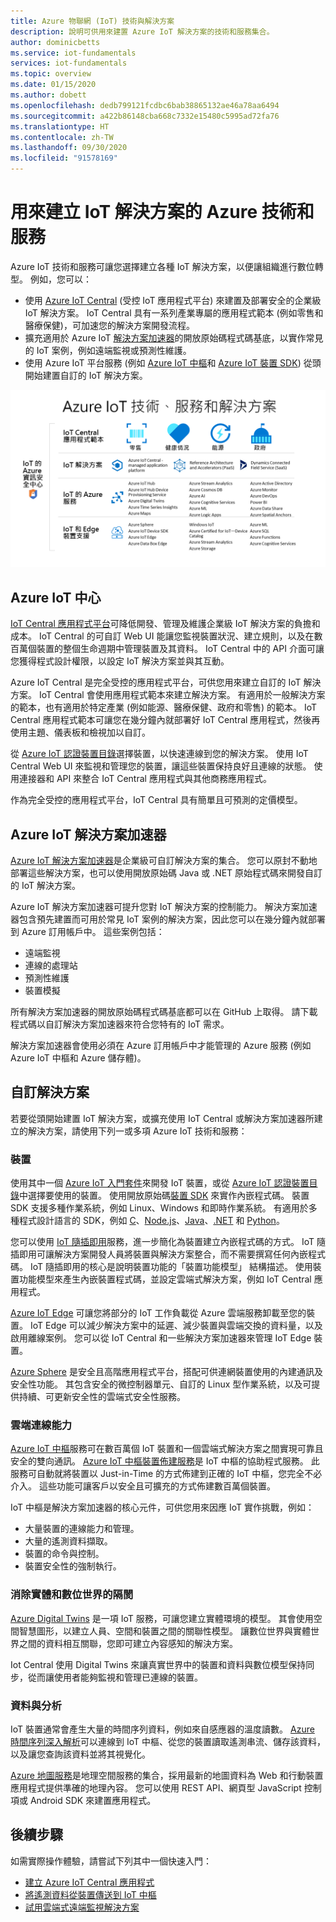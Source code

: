 ```yaml
---
title: Azure 物聯網 (IoT) 技術與解決方案
description: 說明可供用來建置 Azure IoT 解決方案的技術和服務集合。
author: dominicbetts
ms.service: iot-fundamentals
services: iot-fundamentals
ms.topic: overview
ms.date: 01/15/2020
ms.author: dobett
ms.openlocfilehash: dedb799121fcdbc6bab38865132ae46a78aa6494
ms.sourcegitcommit: a422b86148cba668c7332e15480c5995ad72fa76
ms.translationtype: HT
ms.contentlocale: zh-TW
ms.lasthandoff: 09/30/2020
ms.locfileid: "91578169"
---
```

# <a name="azure-technologies-and-services-for-creating-iot-solutions"></a>用來建立 IoT 解決方案的 Azure 技術和服務

Azure IoT 技術和服務可讓您選擇建立各種 IoT 解決方案，以便讓組織進行數位轉型。 例如，您可以：

- 使用 [Azure IoT Central](https://apps.azureiotcentral.com) (受控 IoT 應用程式平台) 來建置及部署安全的企業級 IoT 解決方案。 IoT Central 具有一系列產業專屬的應用程式範本 (例如零售和醫療保健)，可加速您的解決方案開發流程。
- 擴充適用於 Azure IoT [解決方案加速器](https://www.azureiotsolutions.com)的開放原始碼程式碼基底，以實作常見的 IoT 案例，例如遠端監視或預測性維護。
- 使用 Azure IoT 平台服務 (例如 [Azure IoT 中樞](../iot-hub/about-iot-hub.md)和 [Azure IoT 裝置 SDK](../iot-hub/iot-hub-devguide-sdks.md)) 從頭開始建置自訂的 IoT 解決方案。

![Azure IoT 技術、服務和解決方案](./media/iot-services-and-technologies/iot-technologies-services.png)

## <a name="azure-iot-central"></a>Azure IoT 中心

[IoT Central 應用程式平台](https://apps.azureiotcentral.com)可降低開發、管理及維護企業級 IoT 解決方案的負擔和成本。 IoT Central 的可自訂 Web UI 能讓您監視裝置狀況、建立規則，以及在數百萬個裝置的整個生命週期中管理裝置及其資料。 IoT Central 中的 API 介面可讓您獲得程式設計權限，以設定 IoT 解決方案並與其互動。

Azure IoT Central 是完全受控的應用程式平台，可供您用來建立自訂的 IoT 解決方案。 IoT Central 會使用應用程式範本來建立解決方案。 有適用於一般解決方案的範本，也有適用於特定產業 (例如能源、醫療保健、政府和零售) 的範本。 IoT Central 應用程式範本可讓您在幾分鐘內就部署好 IoT Central 應用程式，然後再使用主題、儀表板和檢視加以自訂。

從 [Azure IoT 認證裝置目錄](https://catalog.azureiotsolutions.com)選擇裝置，以快速連線到您的解決方案。 使用 IoT Central Web UI 來監視和管理您的裝置，讓這些裝置保持良好且連線的狀態。 使用連接器和 API 來整合 IoT Central 應用程式與其他商務應用程式。

作為完全受控的應用程式平台，IoT Central 具有簡單且可預測的定價模型。

## <a name="azure-iot-solution-accelerators"></a>Azure IoT 解決方案加速器

[Azure IoT 解決方案加速器](https://www.azureiotsolutions.com)是企業級可自訂解決方案的集合。 您可以原封不動地部署這些解決方案，也可以使用開放原始碼 Java 或 .NET 原始程式碼來開發自訂的 IoT 解決方案。

Azure IoT 解決方案加速器可提升您對 IoT 解決方案的控制能力。 解決方案加速器包含預先建置而可用於常見 IoT 案例的解決方案，因此您可以在幾分鐘內就部署到 Azure 訂用帳戶中。 這些案例包括：

  - 遠端監視
  - 連線的處理站
  - 預測性維護
  - 裝置模擬

所有解決方案加速器的開放原始碼程式碼基底都可以在 GitHub 上取得。 請下載程式碼以自訂解決方案加速器來符合您特有的 IoT 需求。

解決方案加速器會使用必須在 Azure 訂用帳戶中才能管理的 Azure 服務 (例如 Azure IoT 中樞和 Azure 儲存體)。

## <a name="custom-solutions"></a>自訂解決方案

若要從頭開始建置 IoT 解決方案，或擴充使用 IoT Central 或解決方案加速器所建立的解決方案，請使用下列一或多項 Azure IoT 技術和服務：

### <a name="devices"></a>裝置

使用其中一個 [Azure IoT 入門套件](https://catalog.azureiotsolutions.com/kits)來開發 IoT 裝置，或從 [Azure IoT 認證裝置目錄](https://catalog.azureiotsolutions.com)中選擇要使用的裝置。 使用開放原始碼[裝置 SDK](../iot-hub/iot-hub-devguide-sdks.md) 來實作內嵌程式碼。 裝置 SDK 支援多種作業系統，例如 Linux、Windows 和即時作業系統。 有適用於多種程式設計語言的 SDK，例如 [C](https://github.com/Azure/azure-iot-sdk-c)、[Node.js](https://github.com/Azure/azure-iot-sdk-node)、[Java](https://github.com/Azure/azure-iot-sdk-java)、[.NET](https://github.com/Azure/azure-iot-sdk-csharp) 和 [Python](https://github.com/Azure/azure-iot-sdk-python)。

您可以使用 [IoT 隨插即用](../iot-pnp/overview-iot-plug-and-play.md)服務，進一步簡化為裝置建立內嵌程式碼的方式。 IoT 隨插即用可讓解決方案開發人員將裝置與解決方案整合，而不需要撰寫任何內嵌程式碼。 IoT 隨插即用的核心是說明裝置功能的「裝置功能模型」  結構描述。 使用裝置功能模型來產生內嵌裝置程式碼，並設定雲端式解決方案，例如 IoT Central 應用程式。

[Azure IoT Edge](../iot-edge/about-iot-edge.md) 可讓您將部分的 IoT 工作負載從 Azure 雲端服務卸載至您的裝置。 IoT Edge 可以減少解決方案中的延遲、減少裝置與雲端交換的資料量，以及啟用離線案例。 您可以從 IoT Central 和一些解決方案加速器來管理 IoT Edge 裝置。

[Azure Sphere](https://docs.microsoft.com/azure-sphere/product-overview/what-is-azure-sphere) 是安全且高階應用程式平台，搭配可供連網裝置使用的內建通訊及安全性功能。 其包含安全的微控制器單元、自訂的 Linux 型作業系統，以及可提供持續、可更新安全性的雲端式安全性服務。

### <a name="cloud-connectivity"></a>雲端連線能力

[Azure IoT 中樞](../iot-hub/about-iot-hub.md)服務可在數百萬個 IoT 裝置和一個雲端式解決方案之間實現可靠且安全的雙向通訊。 [Azure IoT 中樞裝置佈建服務](../iot-dps/about-iot-dps.md)是 IoT 中樞的協助程式服務。 此服務可自動就將裝置以 Just-in-Time 的方式佈建到正確的 IoT 中樞，您完全不必介入。 這些功能可讓客戶以安全且可擴充的方式佈建數百萬個裝置。

IoT 中樞是解決方案加速器的核心元件，可供您用來因應 IoT 實作挑戰，例如：

* 大量裝置的連線能力和管理。
* 大量的遙測資料擷取。
* 裝置的命令與控制。
* 裝置安全性的強制執行。

### <a name="bridging-the-gap-between-the-physical-and-digital-worlds"></a>消除實體和數位世界的隔閡

[Azure Digital Twins](../digital-twins/about-digital-twins.md) 是一項 IoT 服務，可讓您建立實體環境的模型。 其會使用空間智慧圖形，以建立人員、空間和裝置之間的關聯性模型。 讓數位世界與實體世界之間的資料相互關聯，您即可建立內容感知的解決方案。

Iot Central 使用 Digital Twins 來讓真實世界中的裝置和資料與數位模型保持同步，從而讓使用者能夠監視和管理已連線的裝置。

### <a name="data-and-analytics"></a>資料與分析

IoT 裝置通常會產生大量的時間序列資料，例如來自感應器的溫度讀數。 [Azure 時間序列深入解析](../time-series-insights/time-series-insights-overview.md)可以連線到 IoT 中樞、從您的裝置讀取遙測串流、儲存該資料，以及讓您查詢該資料並將其視覺化。

[Azure 地圖服務](/azure/azure-maps)是地理空間服務的集合，採用最新的地圖資料為 Web 和行動裝置應用程式提供準確的地理內容。 您可以使用 REST API、網頁型 JavaScript 控制項或 Android SDK 來建置應用程式。

## <a name="next-steps"></a>後續步驟

如需實際操作體驗，請嘗試下列其中一個快速入門：

- [建立 Azure IoT Central 應用程式](../iot-central/core/quick-deploy-iot-central.md)
- [將遙測資料從裝置傳送到 IoT 中樞](../iot-hub/quickstart-send-telemetry-cli.md)
- [試用雲端式遠端監視解決方案](../iot-accelerators/quickstart-remote-monitoring-deploy.md)
